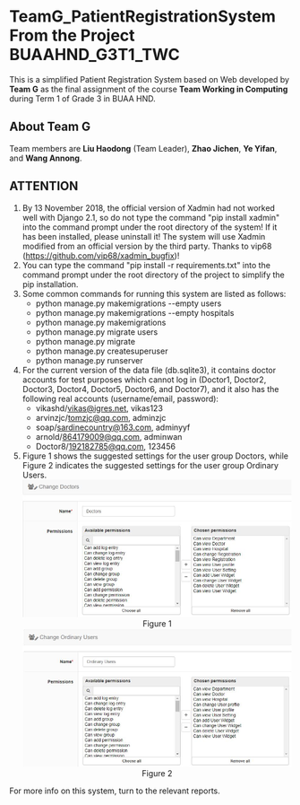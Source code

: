 # TeamG_PatientRegistrationSystem From the Project BUAAHND_G3T1_TWC

This is a simplified Patient Registration System based on Web developed by **Team G** as the final assignment of the course **Team Working in Computing**  during Term 1 of Grade 3 in BUAA HND.

## About Team G

Team members are **Liu Haodong** (Team Leader), **Zhao Jichen**, **Ye Yifan**, and **Wang Annong**.

## ATTENTION

1. By 13 November 2018, the official version of Xadmin had not worked well with Django 2.1, so do not type the command "pip install xadmin" into the command prompt under the root directory of the system! If it has been installed, please uninstall it! The system will use Xadmin modified from an official version by the third party. Thanks to vip68 (<https://github.com/vip68/xadmin_bugfix>)!
2. You can type the command "pip install -r requirements.txt" into the command prompt under the root directory of the project to simplify the pip installation.
3. Some common commands for running this system are listed as follows:
   * python manage.py makemigrations --empty users
   * python manage.py makemigrations --empty hospitals
   * python manage.py makemigrations
   * python manage.py migrate users
   * python manage.py migrate
   * python manage.py createsuperuser
   * python manage.py runserver
4. For the current version of the data file (db.sqlite3), it contains doctor accounts for test purposes which cannot log in (Doctor1, Doctor2, Doctor3, Doctor4, Doctor5, Doctor6, and Doctor7), and it also has the following real accounts (username/email, password):
   * vikashd/vikas@igres.net, vikas123
   * arvinzjc/tomzjc@qq.com, adminzjc
   * soap/sardinecountry@163.com, adminyyf
   * arnold/864179009@qq.com, adminwan
   * Doctor8/192182785@qq.com, 123456
5. Figure 1 shows the suggested settings for the user group Doctors, while Figure 2 indicates the suggested settings for the user group Ordinary Users.
![Figure 1](doctors.JPG "Suggested settings for the user group Doctors.")<center>Figure 1</center>
![Figure 2](ordinary_users.JPG "Suggested settings for the user group Ordinary Users.")<center>Figure 2</center>

For more info on this system, turn to the relevant reports.